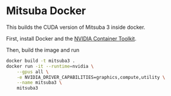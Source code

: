 # Mitsuba Docker

This builds the CUDA version of Mitsuba 3 inside docker.

First, install Docker and the [NVIDIA Container Toolkit](https://docs.nvidia.com/datacenter/cloud-native/container-toolkit/latest/install-guide.html).

Then, build the image and run
```bash
docker build -t mitsuba3 .
docker run -it --runtime=nvidia \
    --gpus all \
    -e NVIDIA_DRIVER_CAPABILITIES=graphics,compute,utility \
    --name mitsuba3 \
    mitsuba3
```
